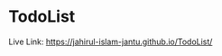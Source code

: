 # TodoList

Live Link: https://jahirul-islam-jantu.github.io/TodoList/

<!-- echo "# TodoList" >> README.md
  git init
  git add README.md
  git commit -m "first commit"
  git branch -M main
  git remote add origin https://github.com/Jahirul-Islam-Jantu/TodoList.git
  git push -u origin main
  git remote add origin https://github.com/Jahirul-Islam-Jantu/TodoList.git
  git branch -M main
  git push -u origin main
   -->
